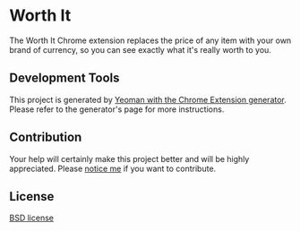 # Worth It

The Worth It Chrome extension replaces the price of any item with your own brand of currency, so you can see exactly what it's really worth to you.

## Development Tools

This project is generated by [Yeoman with the Chrome Extension generator][e9387313]. Please refer to the generator's page for more instructions.

## Contribution

Your help will certainly make this project better and will be highly appreciated. Please [notice me][0aa21de0] if you want to contribute.

## License

[BSD license][d23be9f0]

[0aa21de0]: mailto:xiadu.dev@gmail.com "email"
[d23be9f0]: https://opensource.org/licenses/bsd-license.php "license"
[e9387313]: https://github.com/yeoman/generator-chrome-extension "Yeoman Chrome Extension generator"
